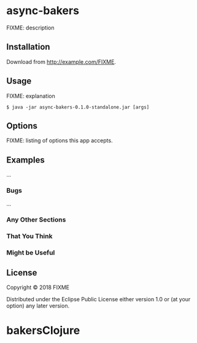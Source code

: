 # async-bakers

FIXME: description

## Installation

Download from http://example.com/FIXME.

## Usage

FIXME: explanation

    $ java -jar async-bakers-0.1.0-standalone.jar [args]

## Options

FIXME: listing of options this app accepts.

## Examples

...

### Bugs

...

### Any Other Sections
### That You Think
### Might be Useful

## License

Copyright © 2018 FIXME

Distributed under the Eclipse Public License either version 1.0 or (at
your option) any later version.
# bakersClojure
